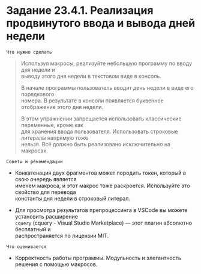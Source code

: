 # Задание 23.4.1. Реализация продвинутого ввода и вывода дней недели

`Что нужно сделать`

> Используя макросы, реализуйте небольшую программу по вводу дня недели и <br>
> выводу этого дня недели в текстовом виде в консоль.
>
>В начале программы пользователь вводит день недели в виде его порядкового  <br>
> номера. В результате в консоли появляется буквенное отображение этого дня недели.
>
> В этом упражнении запрещается использовать классические переменные, кроме как  <br>
> для хранения ввода пользователя. Использовать строковые литералы напрямую тоже  <br>
> нельзя. Всё должно быть реализовано исключительно на макросах.

`Советы и рекомендации`

* Конкатенация двух фрагментов может породить токен, который в свою очередь является  <br>
  именем макроса, и этот макрос тоже раскроется. Используйте это свойство для перевода  <br>
  константы дня недели в строковый литерал.

* Для просмотра результатов препроцессинга в VSCode вы можете установить расширение  <br>
  `cquery` (cquery - Visual Studio Marketplace) — этот плагин абсолютно бесплатный и  <br>
  распространяется по лицензии MIT.

`Что оценивается`

* Корректность работы программы. Модульность и элегантность решения с помощью макросов.


